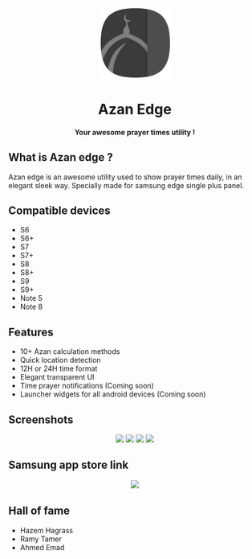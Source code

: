 <p align="center"><img src="https://github.com/OmarKRostom/Azan-Edge/blob/master/app/src/main/res/drawable-xhdpi/azan_edge_icon.png" /></p>
<h1 align="center">Azan Edge</h1>
<h4 align="center">Your awesome prayer times utility !</h4>

<h2>What is Azan edge ?</h2>
<p>Azan edge is an awesome utility used to show prayer times daily, in an elegant sleek way. Specially made for samsung edge single plus panel.</p>

<h2>Compatible devices</h2>
<ul>
  <li>S6</li>
  <li>S6+</li>
  <li>S7</li>
  <li>S7+</li>
  <li>S8</li>
  <li>S8+</li>
  <li>S9</li>
  <li>S9+</li>
  <li>Note 5</li>
  <li>Note 8</li>
</ul>

<h2>Features</h2>
<ul>
  <li>10+ Azan calculation methods</li>
  <li>Quick location detection</li>
  <li>12H or 24H time format</li>
  <li>Elegant transparent UI</li>
  <li>Time prayer notifications (Coming soon)</li>
  <li>Launcher widgets for all android devices (Coming soon)</li>
</ul>

<h2>Screenshots</h2>
<p align="center" style="width:100%;>
<div style="display:inline;">
<img width="200" src="https://i.imgur.com/TR1aNJF.jpg" />
<img width="200" src="https://i.imgur.com/6t2xPW3.jpg" />
<img width="200" src="https://i.imgur.com/ThbIwNS.jpg" />
<img width="200" src="https://i.imgur.com/IzsDC9U.jpg" />
</div>
</p>

<h2>Samsung app store link</h2>
<p align="center">
  <a href="http://apps.samsung.com/appquery/appDetail.as?appId=com.omarkrostom.azan_edge">
    <img width="200" src="https://resources.samsungdevelopers.com/@api/deki/files/1974/Galaxy_Apps_Badge_PNG.png?revision=1&size=bestfit" />
  </a>
</p>

<h2>Hall of fame</h2>
<ul>
  <li>Hazem Hagrass</li>
  <li>Ramy Tamer</li>
  <li>Ahmed Emad</li>
</ul>
